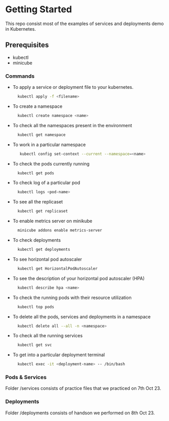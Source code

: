 # Getting Started

This repo consist most of the examples of services and deployments demo in Kubernetes.

## Prerequisites

- kubectl
- minicube

### Commands

- To apply a service or deployment file to your kubernetes.
  ```sh
    kubectl apply -f <filename>
  ```
- To create a namespace
  ```sh
    kubectl create namespace <name>
  ```
- To check all the namespaces present in the environment
  ```sh
    kubectl get namespace
  ```
- To work in a particular namespace
  ```sh
     kubectl config set-context --current --namespace=<name>
  ```
- To check the pods currently running
  ```sh
    kubectl get pods
  ```
- To check log of a particular pod
  ```sh
    kubectl logs <pod-name>
  ```
- To see all the replicaset
  ```sh
    kubectl get replicaset
  ```
- To enable metrics server on minikube
  ```sh
    minicube addons enable metrics-server
  ```
- To check deployments
  ```sh
    kubectl get deployments
  ```
- To see horizontal pod autoscaler
  ```sh
    kubectl get HorizontalPodAutoscaler
  ```
- To see the description of your horizontal pod autoscaler (HPA)
  ```sh
    kubectl describe hpa <name>
  ```
- To check the running pods with their resource utilization
  ```sh
    kubectl top pods
  ```
- To delete all the pods, services and deployments in a namespace
  ```sh
    kubectl delete all --all -n <namespace>
  ```
- To check all the running services
  ```sh
    kubectl get svc
  ```
- To get into a particular deployment terminal
  ```sh
    kubectl exec -it <deployment-name> -- /bin/bash
  ```

### Pods & Services

Folder /services consists of practice files that we practiced on 7th Oct 23.

### Deployments

Folder /deployments consists of handson we performed on 8th Oct 23.
